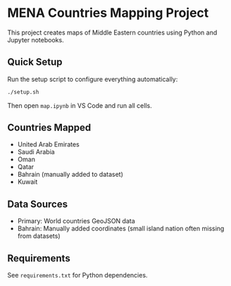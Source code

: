 # MENA Countries Mapping Project

This project creates maps of Middle Eastern countries using Python and Jupyter notebooks.

## Quick Setup

Run the setup script to configure everything automatically:

```bash
./setup.sh
```

Then open `map.ipynb` in VS Code and run all cells.

## Countries Mapped

- United Arab Emirates
- Saudi Arabia  
- Oman
- Qatar
- Bahrain (manually added to dataset)
- Kuwait

## Data Sources

- Primary: World countries GeoJSON data
- Bahrain: Manually added coordinates (small island nation often missing from datasets)

## Requirements

See `requirements.txt` for Python dependencies.
